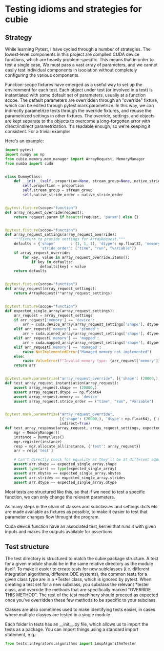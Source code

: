 # Testing idioms and strategies for cubie

## Strategy
While learning Pytest, I have cycled through a number of strategies. The lowest-level components in this project are
compiled CUDA device functions, which are heavily problem-specific. This means that in order to test a single case,
We must pass a vast array of parameters, and we cannot easily test individual components in isoolation without completely
configuring the various components. 

Function-scope fixtures have emerged as a useful way to set up the environment for each test. Each object under test
(or involved in a test) is instantiated with some default set of parameters, usually at a function scope. The default
parameters are overridden through an "override" fixture, which can be edited through pytest.mark.parametrize.
In this way, we can indirectly parametrize tests through the override fixtures, and reuuse the parametrized settings
in other fixtures. The override, settings, and objects are kept separate to the objects to overcome a long-forgotten
error with direct/indirect parametrization. It's readable enough, so we're keeping it consistent. For a trivial example:

Here's an example:

```python
import pytest
import numpy as np
from cubie.memory.mem_manager import ArrayRequest, MemoryManager
from numba import cuda


class DummyClass:
    def __init__(self, proportion=None, stream_group=None, native_stride_order=None):
        self.proportion = proportion
        self.stream_group = stream_group
        self.native_stride_order = native_stride_order


@pytest.fixture(scope="function")
def array_request_override(request):
    return request.param if hasattr(request, 'param') else {}


@pytest.fixture(scope="function")
def array_request_settings(array_request_override):
    """Fixture to provide settings for ArrayRequest."""
    defaults = {'shape'       : (1, 1, 1), 'dtype': np.float32, 'memory': 'device',
                'stride_order': ("time", "run", "variable")}
    if array_request_override:
        for key, value in array_request_override.items():
            if key in defaults:
                defaults[key] = value
    return defaults


@pytest.fixture(scope="function")
def array_request(array_request_settings):
    return ArrayRequest(**array_request_settings)


@pytest.fixture(scope="function")
def expected_single_array(array_request_settings):
    arr_request = array_request_settings
    if arr_request['memory'] == 'device':
        arr = cuda.device_array(array_request_settings['shape'], dtype=array_request_settings['dtype'])
    elif arr_request['memory'] == 'pinned':
        arr = cuda.pinned_array(array_request_settings['shape'], dtype=array_request_settings['dtype'])
    elif arr_request['memory'] == 'mapped':
        arr = cuda.mapped_array(array_request_settings['shape'], dtype=array_request_settings['dtype'])
    elif arr_request['memory'] == 'managed':
        raise NotImplementedError("Managed memory not implemented")
    else:
        raise ValueError(f"Invalid memory type: {arr_request['memory']}")
    return arr


@pytest.mark.parametrize("array_request_override", [{'shape': (20000,), 'dtype': np.float64}], indirect=True)
def test_array_request_instantiation(array_request):
    assert array_request.shape == (20000,)
    assert array_request.dtype == np.float64
    assert array_request.memory == 'device'
    assert array_request.stride_order == ("time", "run", "variable")


@pytest.mark.parametrize("array_request_override",
                         [{'shape': (20000,), 'dtype': np.float64}, {'memory': 'pinned'}, {'memory': 'mapped'}],
                         indirect=True)
def test_array_response(array_request, array_request_settings, expected_single_array):
    mgr = MemoryManager()
    instance = DummyClass()
    mgr.register(instance)
    resp = mgr.allocate_all(instance, {'test': array_request})
    arr = resp['test']

    # Can't directly check for equality as they'll be at different addresses
    assert arr.shape == expected_single_array.shape
    assert type(arr) == type(expected_single_array)
    assert arr.nbytes == expected_single_array.nbytes
    assert arr.strides == expected_single_array.strides
    assert arr.dtype == expected_single_array.dtype

```
Most tests are structured like this, so that if we need to test a specific function, we can only change the relevant
parameters.

As many steps in the chain of classes and subclasses and settings dicts etc are made available as fixtures as possible,
to make it easier to test that parameter changes flow throught the program.

Cuda device function have an associated test_kernel that runs it with given inputs and makes the outputs available for
assertions.

## Test structure
The test directory is structured to match the cubie package structure. A test for a given module should be in the same relative
directory as the module itself. To make it easier to create tests for new sublclasses (i.e. different integration algorithms,
different ODE systems), the common tests for a given class type are in a \*Tester class, which is ignored by pytest.
When creating a test set for a new subclass, you subclass the relevant \*tester class, and override the methods that are
specifically marked "OVERRIDE THIS METHOD". The rest of the test machinery should proceed as expected once you've overridden
these few methods to be specific to your subclass.

Classes are also sometimes used to make identifying tests easier, in cases where multiple classes are tested in a single module.

Each folder in tests has an \_\_init\_\_.py file, which allows us to import the tests as a package. You can import
things using a standard import statement, e.g.:
```python
from tests.integrators.algorithms import LoopAlgorithmTester
```
